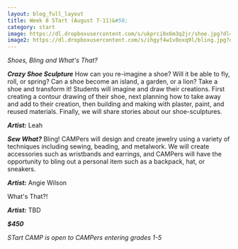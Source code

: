 ```yaml
---
layout: blog_full_layout
title: Week 8 STart (August 7-11)&#58; 
category: start
image: https://dl.dropboxusercontent.com/s/ukprci0x6m3q2jr/shoe.jpg?dl=0
image2: https://dl.dropboxusercontent.com/s/ihgyf4w1v8oxq9l/bling.jpg?dl=0
---
```


*_Shoes, Bling and What's That?_*

**_Crazy Shoe Sculpture_**
How can you re-imagine a shoe? Will it be able to fly, roll, or spring? Can a shoe become an island, a garden, or a lion? Take a shoe and transform it! Students will imagine and draw their creations. First creating a contour drawing of their shoe, next planning how to take away and add to their creation, then building and making with plaster, paint, and reused materials. Finally, we will share stories about our shoe-sculptures.

**_Artist:_** Leah


**_Sew What?_** 
Bling! 
CAMPers will design and create jewelry using a variety of techniques including sewing, beading, and metalwork. We will create accessories such as wristbands and earrings, and CAMPers will have the opportunity to bling out a personal item such as a backpack, hat, or sneakers.

**_Artist:_** Angie Wilson


What's That?!



**_Artist:_** TBD

**_$450_**

*STart CAMP is open to CAMPers entering grades 1-5*
